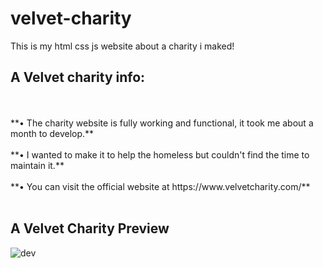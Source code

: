 # velvet-charity
This is my html css js website about a charity i maked!

## A Velvet charity info:

<br>
<br>
**• The charity website is fully working and functional, it took me about a month to develop.**
<br>
<br>
**• I wanted to make it to help the homeless but couldn't find the time to maintain it.**
<br>
<br>
**• You can visit the official website at https://www.velvetcharity.com/**
<br>
<br>

## A Velvet Charity Preview

![dev](https://github.com/qmze/velvet-charity/assets/168580309/b1affed2-56e9-4219-919b-0cd777a074c9)

